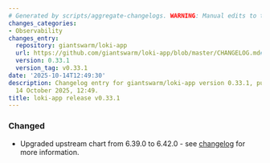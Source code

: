 ```yaml
---
# Generated by scripts/aggregate-changelogs. WARNING: Manual edits to this files will be overwritten.
changes_categories:
- Observability
changes_entry:
  repository: giantswarm/loki-app
  url: https://github.com/giantswarm/loki-app/blob/master/CHANGELOG.md#0331---2025-10-14
  version: 0.33.1
  version_tag: v0.33.1
date: '2025-10-14T12:49:30'
description: Changelog entry for giantswarm/loki-app version 0.33.1, published on
  14 October 2025, 12:49.
title: loki-app release v0.33.1
---
```


### Changed
- Upgraded upstream chart from 6.39.0 to 6.42.0 - see [changelog](https://github.com/grafana/loki/blob/main/production/helm/loki/CHANGELOG.md) for more information.
